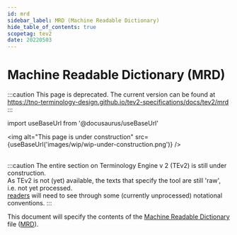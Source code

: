 ```yaml
---
id: mrd
sidebar_label: MRD (Machine Readable Dictionary)
hide_table_of_contents: true
scopetag: tev2
date: 20220503
---
```


# Machine Readable Dictionary (MRD)

:::caution
This page is deprecated. The current version can be found at https://tno-terminology-design.github.io/tev2-specifications/docs/tev2/mrd
:::

import useBaseUrl from '@docusaurus/useBaseUrl'

<img
  alt="This page is under construction"
  src={useBaseUrl('images/wip/wip-under-construction.png')}
/><br/><br/>

:::caution
The entire section on Terminology Engine v 2 (TEv2) is still under construction.<br/>
As TEv2 is not (yet) available, the texts that specify the tool are still 'raw', i.e. not yet processed.<br/>[readers](@) will need to see through some (currently unprocessed) notational conventions.
:::

This document will specify the contents of the [Machine Readable Dictionary](mrd@) file ([MRD](@)).
